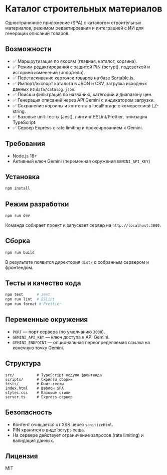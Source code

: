 # Каталог строительных материалов

Одностраничное приложение (SPA) с каталогом строительных материалов, режимом редактирования и интеграцией с ИИ для генерации описаний товаров.

## Возможности

- ✅ Маршрутизация по якорям (главная, каталог, корзина).
- ✅ Режим редактирования с защитой PIN (bcrypt), подсветкой и историей изменений (undo/redo).
- ✅ Перетаскивание карточек товаров на базе Sortable.js.
- ✅ Импорт/экспорт каталога в JSON и CSV, загрузка исходных данных из `data/catalog.json`.
- ✅ Поиск и фильтрация по названию, категории и диапазону цен.
- ✅ Генерация описаний через API Gemini с индикатором загрузки.
- ✅ Сохранение корзины и контента в localForage с компрессией LZ-string.
- ✅ Базовые unit-тесты (Jest), линтинг ESLint/Prettier, типизация TypeScript.
- ✅ Сервер Express с rate limiting и проксированием к Gemini.

## Требования

- Node.js 18+
- Активный ключ Gemini (переменная окружения `GEMINI_API_KEY`)

## Установка

```bash
npm install
```

## Режим разработки

```bash
npm run dev
```

Команда собирает проект и запускает сервер на `http://localhost:3000`.

## Сборка

```bash
npm run build
```

В результате появится директория `dist/` с собранным сервером и фронтендом.

## Тесты и качество кода

```bash
npm test      # Jest
npm run lint  # ESLint
npm run format # Prettier
```

## Переменные окружения

- `PORT` — порт сервера (по умолчанию `3000`).
- `GEMINI_API_KEY` — ключ доступа к API Gemini.
- `GEMINI_ENDPOINT` — опциональная переопределяемая ссылка на конечную точку Gemini.

## Структура

```
src/          # TypeScript модули фронтенда
scripts/      # Скрипты сборки
tests/        # Юнит-тесты
index.html    # Шаблон SPA
styles.css    # Базовые стили
server.ts     # Express-сервер
```

## Безопасность

- Контент очищается от XSS через `sanitizeHtml`.
- PIN хранится в виде bcrypt-хеша.
- На сервере действует ограничение запросов (rate limiting) и валидация данных.

## Лицензия

MIT

